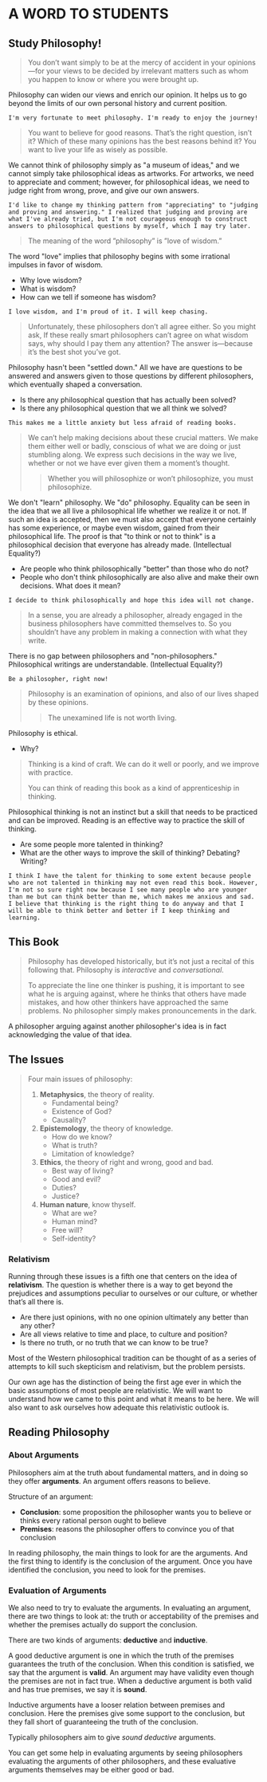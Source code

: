# A WORD TO STUDENTS

## Study Philosophy!

> You don’t want simply to be at the mercy of accident in your opinions—for your views to be decided by irrelevant matters such as whom you happen to know or where you were brought up.

Philosophy can widen our views and enrich our opinion. It helps us to go beyond the limits of our own personal history and current position.

`I'm very fortunate to meet philosophy. I'm ready to enjoy the journey!`

> You want to believe for good reasons. That’s the right question, isn’t it? Which of these many opinions has the best reasons behind it? You want to live your life as wisely as possible.

We cannot think of philosophy simply as "a museum of ideas," and we cannot simply take philosophical ideas as artworks. For artworks, we need to appreciate and comment; however, for philosophical ideas, we need to judge right from wrong, prove, and give our own answers.

`I'd like to change my thinking pattern from "appreciating" to "judging and proving and answering." I realized that judging and proving are what I've already tried, but I'm not courageous enough to construct answers to philosophical questions by myself, which I may try later.`

> The meaning of the word ”philosophy” is ”love of wisdom.”

The word "love" implies that philosophy begins with some irrational impulses in favor of wisdom.

- Why love wisdom?
- What is wisdom?
- How can we tell if someone has wisdom?

`I love wisdom, and I'm proud of it. I will keep chasing.`

> Unfortunately, these philosophers don’t all agree either. So you might ask, If these really smart philosophers can’t agree on what wisdom says, why should I pay them any attention? The answer is—because it’s the best shot you’ve got.

Philosophy hasn't been "settled down." All we have are questions to be answered and answers given to those questions by different philosophers, which eventually shaped a conversation.

- Is there any philosophical question that has actually been solved?
- Is there any philosophical question that we all think we solved?

`This makes me a little anxiety but less afraid of reading books.`

> We can’t help making decisions about these crucial matters. We make them either well or badly, conscious of what we are doing or just stumbling along. We express such decisions in the way we live, whether or not we have ever given them a moment’s thought.
>> Whether you will philosophize or won’t philosophize, you must philosophize.

We don't "learn" philosophy. We "do" philosophy. Equality can be seen in the idea that we all live a philosophical life whether we realize it or not. If such an idea is accepted, then we must also accept that everyone certainly has some experience, or maybe even wisdom, gained from their philosophical life. The proof is that "to think or not to think" is a philosophical decision that everyone has already made. (Intellectual Equality?)

- Are people who think philosophically "better" than those who do not?
- People who don't think philosophically are also alive and make their own decisions. What does it mean?

`I decide to think philosophically and hope this idea will not change.`

> In a sense, you are already a philosopher, already engaged in the business philosophers have committed themselves to. So you shouldn’t have any problem in making a connection with what they write.

There is no gap between philosophers and "non-philosophers." Philosophical writings are understandable. (Intellectual Equality?)

`Be a philosopher, right now!`

> Philosophy is an examination of opinions, and also of our lives shaped by these opinions.
>> The unexamined life is not worth living.

Philosophy is ethical.

- Why?

> Thinking is a kind of craft. We can do it well or poorly, and we improve with practice.
>
> You can think of reading this book as a kind of apprenticeship in thinking.

Philosophical thinking is not an instinct but a skill that needs to be practiced and can be improved. Reading is an effective way to practice the skill of thinking.

- Are some people more talented in thinking?
- What are the other ways to improve the skill of thinking? Debating? Writing?

`I think I have the talent for thinking to some extent because people who are not talented in thinking may not even read this book. However, I'm not so sure right now because I see many people who are younger than me but can think better than me, which makes me anxious and sad. I believe that thinking is the right thing to do anyway and that I will be able to think better and better if I keep thinking and learning.`

## This Book

> Philosophy has developed historically, but it’s not just a recital of this following that. Philosophy is *interactive* and *conversational*.
>
> To appreciate the line one thinker is pushing, it is important to see what he is arguing against, where he thinks that others have made mistakes, and how other thinkers have approached the same problems. No philosopher simply makes pronouncements in the dark.

A philosopher arguing against another philosopher's idea is in fact acknowledging the value of that idea.

## The Issues

> Four main issues of philosophy:
>
> 1. **Metaphysics**, the theory of reality.
>    - Fundamental being?
>    - Existence of God?
>    - Causality?
> 2. **Epistemology**, the theory of knowledge.
>    - How do we know?
>    - What is truth?
>    - Limitation of knowledge?
> 3. **Ethics**, the theory of right and wrong, good and bad.
>    - Best way of living?
>    - Good and evil?
>    - Duties?
>    - Justice?
> 4. **Human nature**, know thyself.
>    - What are we?
>    - Human mind?
>    - Free will?
>    - Self-identity?

### Relativism

Running through these issues is a fifth one that centers on the idea of **relativism**. The question is whether there is a way to get beyond the prejudices and assumptions peculiar to ourselves or our culture, or whether that’s all there is.

- Are there just opinions, with no one opinion ultimately any better than any other?
- Are all views relative to time and place, to culture and position?
- Is there no truth, or no truth that we can know to be true?

Most of the Western philosophical tradition can be thought of as a series of attempts to kill such skepticism and relativism, but the problem persists.

Our own age has the distinction of being the first age ever in which the basic assumptions of most people are relativistic. We will want to understand how we came to this point and what it means to be here. We will also want to ask ourselves how adequate this relativistic outlook is.

## Reading Philosophy

### About Arguments

Philosophers aim at the truth about fundamental matters, and in doing so they offer **arguments**. An argument offers reasons to believe.

Structure of an argument:

- **Conclusion**: some proposition the philosopher wants you to believe or thinks every rational person ought to believe
- **Premises**: reasons the philosopher offers to convince you of that conclusion

In reading philosophy, the main things to look for are the arguments. And the first thing to identify is the conclusion of the argument. Once you have identified the conclusion, you need to look for the premises.

### Evaluation of Arguments

We also need to try to evaluate the arguments. In evaluating an argument, there are two things to look at: the truth or acceptability of the premises and whether the premises actually do support the conclusion.

There are two kinds of arguments: **deductive** and **inductive**.

A good deductive argument is one in which the truth of the premises guarantees the truth of the conclusion. When this condition is satisfied, we say that the argument is **valid**. An argument may have validity even though the premises are not in fact true. When a deductive argument is both valid and has true premises, we say it is **sound**.

Inductive arguments have a looser relation between premises and conclusion. Here the premises give some support to the conclusion, but they fall short of guaranteeing the truth of the conclusion.

Typically philosophers aim to give *sound deductive* arguments.

You can get some help in evaluating arguments by seeing philosophers evaluating the arguments of other philosophers, and these evaluative arguments themselves may be either good or bad.
